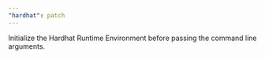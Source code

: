 ```yaml
---
"hardhat": patch
---
```


Initialize the Hardhat Runtime Environment before passing the command line arguments.
